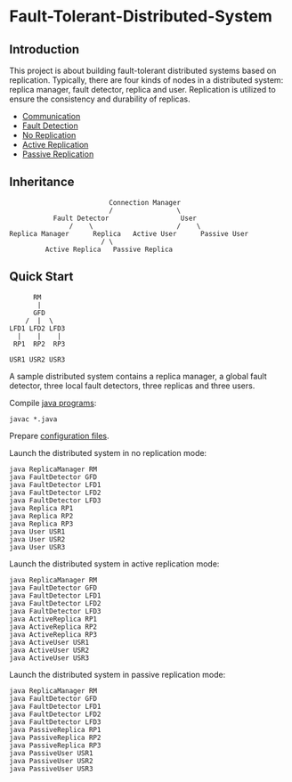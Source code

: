 # Fault-Tolerant-Distributed-System
## Introduction
This project is about building fault-tolerant distributed systems based on replication. Typically, there are four kinds of nodes in a distributed system: replica manager, fault detector, replica and user. Replication is utilized to ensure the consistency and durability of replicas.
- [Communication](doc/communication.md)
- [Fault Detection](doc/fault_detection.md)
- [No Replication](doc/no_replication.md)
- [Active Replication](doc/active_replication.md)
- [Passive Replication](doc/passive_replication.md)

## Inheritance
```
                         Connection Manager
                         /                \
           Fault Detector                  User
               /    \                     /    \
Replica Manager      Replica   Active User      Passive User
                       / \
         Active Replica   Passive Replica
```

## Quick Start
```
      RM
       |
      GFD
    /  |  \
LFD1 LFD2 LFD3
  |    |    |
 RP1  RP2  RP3

USR1 USR2 USR3
````
A sample distributed system contains a replica manager, a global fault detector, three local fault detectors, three replicas and three users.

Compile [java programs](src):
```
javac *.java
```
Prepare [configuration files](conf).

Launch the distributed system in no replication mode:
```
java ReplicaManager RM
java FaultDetector GFD
java FaultDetector LFD1
java FaultDetector LFD2
java FaultDetector LFD3
java Replica RP1
java Replica RP2
java Replica RP3
java User USR1
java User USR2
java User USR3
```
Launch the distributed system in active replication mode:
```
java ReplicaManager RM
java FaultDetector GFD
java FaultDetector LFD1
java FaultDetector LFD2
java FaultDetector LFD3
java ActiveReplica RP1
java ActiveReplica RP2
java ActiveReplica RP3
java ActiveUser USR1
java ActiveUser USR2
java ActiveUser USR3
```
Launch the distributed system in passive replication mode:
```
java ReplicaManager RM
java FaultDetector GFD
java FaultDetector LFD1
java FaultDetector LFD2
java FaultDetector LFD3
java PassiveReplica RP1
java PassiveReplica RP2
java PassiveReplica RP3
java PassiveUser USR1
java PassiveUser USR2
java PassiveUser USR3
```